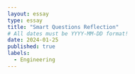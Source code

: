 ```yaml
---
layout: essay
type: essay
title: "Smart Questions Reflection"
# All dates must be YYYY-MM-DD format!
date: 2024-01-25
published: true
labels:
  - Engineering
---
```

